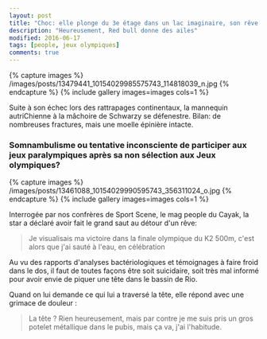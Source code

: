 ```yaml
---
layout: post
title: "Choc: elle plonge du 3e étage dans un lac imaginaire, son rêve des jeux se brise avec son fémur"
description: "Heureusement, Red bull donne des ailes"
modified: 2016-06-17
tags: [people, jeux olympiques]
comments: true
---
```


{% capture images %}
/images/posts/13479441_10154029985575743_114818039_n.jpg
{% endcapture %}
{% include gallery images=images cols=1 %}

Suite à son échec lors des rattrapages continentaux, la mannequin autriChienne à la mâchoire de Schwarzy se défenestre. Bilan: de nombreuses fractures, mais une moelle épinière intacte.

### Somnambulisme ou tentative inconsciente de participer aux jeux paralympiques après sa non sélection aux Jeux olympiques?

{% capture images %}
/images/posts/13461088_10154029990595743_356311024_o.jpg
{% endcapture %}
{% include gallery images=images cols=1 %}

Interrogée par nos confrères de Sport Scene, le mag people du Cayak, la star a déclaré avoir fait le grand saut au détour d'un rêve:  

> Je visualisais ma victoire dans la finale olympique du K2 500m, c'est alors que j'ai sauté à l'eau, en célébration

Au vu des rapports d'analyses bactériologiques et témoignages  à faire froid dans le dos, il faut de toutes façons être soit suicidaire, soit très mal informé pour avoir envie de piquer une tête dans le bassin de Rio.

Quand on lui demande ce qui lui a traversé la tête, elle répond avec une grimace  de douleur :

> La tête ? Rien heureusement, mais par contre je me suis pris un gros potelet métallique dans le pubis, mais ça va, j'ai l'habitude.
